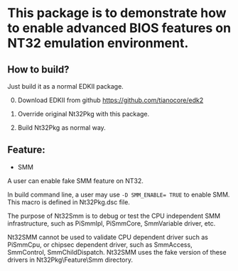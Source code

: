 # This package is to demonstrate how to enable advanced BIOS features on NT32 emulation environment.

## How to build?
Just build it as a normal EDKII package.

  0) Download EDKII from github https://github.com/tianocore/edk2

  1) Override original Nt32Pkg with this package.

  2) Build Nt32Pkg as normal way.

## Feature:
- SMM

A user can enable fake SMM feature on NT32.

In build command line, a user may use `-D SMM_ENABLE= TRUE` to enable SMM.
This macro is defined in Nt32Pkg.dsc file.

The purpose of Nt32Smm is to debug or test the CPU independent SMM infrastructure, such as PiSmmIpl, PiSmmCore, SmmVariable driver, etc.

Nt32SMM cannot be used to validate CPU dependent driver such as PiSmmCpu, or chipsec dependent driver, such as SmmAccess, SmmControl, SmmChildDispatch. Nt32SMM uses the fake version of these drivers in Nt32Pkg\Feature\Smm directory.
